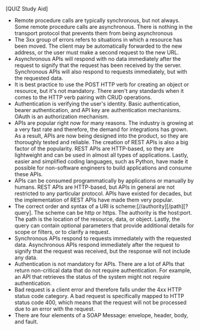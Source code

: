 

[QUIZ Study Aid]
 - Remote procedure calls are typically synchronous, but not always. Some remote procedure calls are asynchronous. There is nothing in the transport protocol that prevents them from being asynchronous
 - The 3xx group of errors refers to situations in which a resource has been moved. The client may be automatically forwarded to the new address, or the user must make a second request to the new URL.
 -  Asynchronous APIs will respond with no data immediately after the request to signify that the request has been received by the server. Synchronous APIs will also respond to requests immediately, but with the requested data.
 -  It is best practice to use the POST HTTP verb for creating an object or resource, but it's not mandatory. There aren't any standards when it comes to the HTTP verb pairing with CRUD operations.
 -  Authentication is verifying the user's identity. Basic authentication, bearer authentication, and API key are authentication mechanisms. OAuth is an authorization mechanism.
 -  APIs are popular right now for many reasons. The industry is growing at a very fast rate and therefore, the demand for integrations has grown. As a result, APIs are now being designed into the product, so they are thoroughly tested and reliable. The creation of REST APIs is also a big factor of the popularity. REST APIs are HTTP-based, so they are lightweight and can be used in almost all types of applications. Lastly, easier and simplified coding languages, such as Python, have made it possible for non-software engineers to build applications and consume these APIs.
 -  APIs can be consumed programmatically by applications or manually by humans. REST APIs are HTTP-based, but APIs in general are not restricted to any particular protocol. APIs have existed for decades, but the implementation of REST APIs have made them very popular.
 -  The correct order and syntax of a URI is scheme:[//authority][/path][?query]. The scheme can be http or https. The authority is the host:port. The path is the location of the resource, data, or object. Lastly, the query can contain optional parameters that provide additional details for scope or filters, or to clarify a request.
 -  Synchronous APIs respond to requests immediately with the requested data. Asynchronous APIs respond immediately after the request to signify that the request was received, but the response will not include any data.
 -  Authentication is not mandatory for APIs. There are a lot of APIs that return non-critical data that do not require authentication. For example, an API that retrieves the status of the system might not require authentication.
 -  Bad request is a client error and therefore falls under the 4xx HTTP status code category. A bad request is specifically mapped to HTTP status code 400, which means that the request will not be processed due to an error with the request.
 -  There are four elements of a SOAP Message: envelope, header, body, and fault.
 
